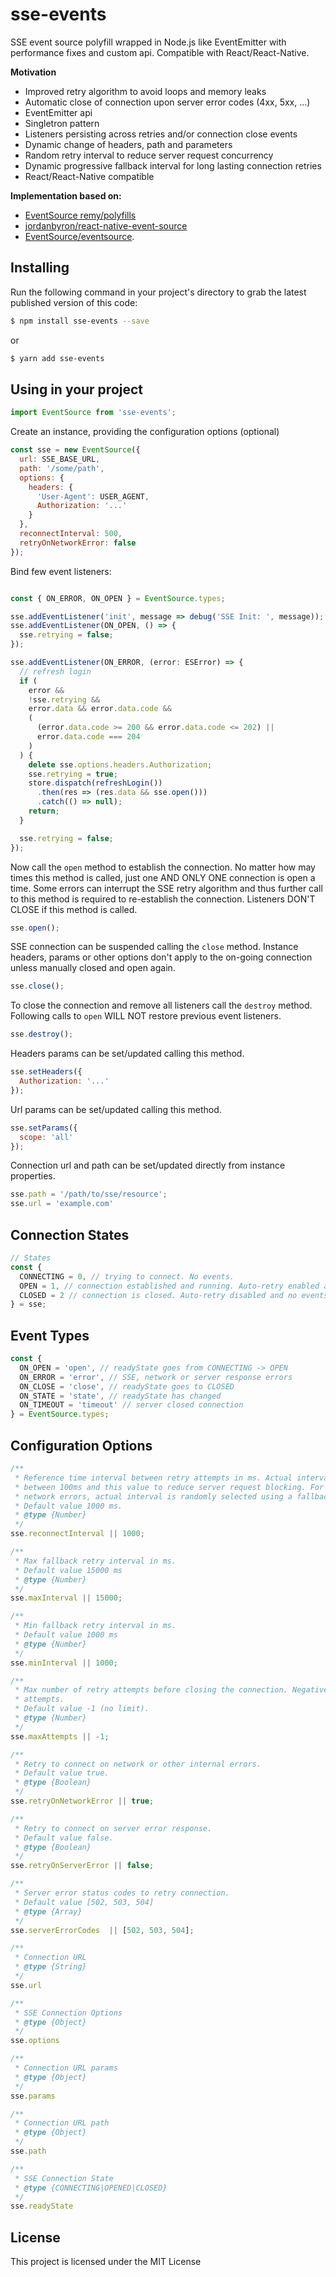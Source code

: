 sse-events
=========================

SSE event source polyfill wrapped in Node.js like EventEmitter with performance fixes and custom api. Compatible with React/React-Native.

**Motivation**

 - Improved retry algorithm to avoid loops and memory leaks
 - Automatic close of connection upon server error codes (4xx, 5xx, ...)
 - EventEmitter api
 - Singletron pattern
 - Listeners persisting across retries and/or connection close events
 - Dynamic change of headers, path and parameters
 - Random retry interval to reduce server request concurrency
 - Dynamic progressive fallback interval for long lasting connection retries
 - React/React-Native compatible


**Implementation based on:**

 - [EventSource remy/polyfills](https://github.com/remy/polyfills/blob/master/EventSource.js)
 - [jordanbyron/react-native-event-source](https://github.com/jordanbyron/react-native-event-source)
 - [EventSource/eventsource](https://github.com/EventSource/eventsource).

## Installing

Run the following command in your project's directory to grab the latest published version of this code:

```bash
$ npm install sse-events --save
```

or

```bash
$ yarn add sse-events
```

## Using in your project

```js
import EventSource from 'sse-events';
```

Create an instance, providing the configuration options (optional)

```js
const sse = new EventSource({
  url: SSE_BASE_URL,
  path: '/some/path',
  options: {
    headers: {
      'User-Agent': USER_AGENT,
      Authorization: '...'
    }
  },
  reconnectInterval: 500,
  retryOnNetworkError: false
});
```

Bind few event listeners:

```js

const { ON_ERROR, ON_OPEN } = EventSource.types;

sse.addEventListener('init', message => debug('SSE Init: ', message));
sse.addEventListener(ON_OPEN, () => {
  sse.retrying = false;
});

sse.addEventListener(ON_ERROR, (error: ESError) => {
  // refresh login
  if (
    error &&
    !sse.retrying &&
    error.data && error.data.code &&
    (
      (error.data.code >= 200 && error.data.code <= 202) ||
      error.data.code === 204
    )
  ) {
    delete sse.options.headers.Authorization;
    sse.retrying = true;
    store.dispatch(refreshLogin())
      .then(res => (res.data && sse.open()))
      .catch(() => null);
    return;
  }

  sse.retrying = false;
});
```

Now call the `open` method to establish the connection. No matter how may times this method is called, just
one AND ONLY ONE connection is open a time. Some errors can interrupt the SSE retry algorithm and thus further call to this method is required to re-establish the connection. Listeners DON'T CLOSE if this method is called.

```js
sse.open();
```

SSE connection can be suspended calling the `close` method. Instance headers, params or other options don't apply to the on-going connection unless manually closed and open again.

```js
sse.close();
```

To close the connection and remove all listeners call the `destroy` method. Following calls to `open` WILL NOT restore previous event listeners.

```js
sse.destroy();
```

Headers params can be set/updated calling this method.

```js
sse.setHeaders({
  Authorization: '...'
});
```

Url params can be set/updated calling this method.

```js
sse.setParams({
  scope: 'all'
});
```

Connection url and path can be set/updated directly from instance properties.

```js
sse.path = '/path/to/sse/resource';
sse.url = 'example.com'
```

## Connection States

```js
// States
const {
  CONNECTING = 0, // trying to connect. No events.
  OPEN = 1, // connection established and running. Auto-retry enabled and events
  CLOSED = 2 // connection is closed. Auto-retry disabled and no events
} = sse;
```

## Event Types

```js
const {
  ON_OPEN = 'open', // readyState goes from CONNECTING -> OPEN
  ON_ERROR = 'error', // SSE, network or server response errors
  ON_CLOSE = 'close', // readyState goes to CLOSED
  ON_STATE = 'state', // readyState has changed
  ON_TIMEOUT = 'timeout' // server closed connection
} = EventSource.types;
```

## Configuration Options
```js
/**
 * Reference time interval between retry attempts in ms. Actual interval is randomly selected
 * between 100ms and this value to reduce server request blocking. For retry attempts, after
 * network errors, actual interval is randomly selected using a fallback progressive.
 * Default value 1000 ms.
 * @type {Number}
 */
sse.reconnectInterval || 1000;

/**
 * Max fallback retry interval in ms.
 * Default value 15000 ms
 * @type {Number}
 */
sse.maxInterval || 15000;

/**
 * Min fallback retry interval in ms.
 * Default value 1000 ms
 * @type {Number}
 */
sse.minInterval || 1000;

/**
 * Max number of retry attempts before closing the connection. Negative value means unlimited
 * attempts.
 * Default value -1 (no limit).
 * @type {Number}
 */
sse.maxAttempts || -1;

/**
 * Retry to connect on network or other internal errors.
 * Default value true.
 * @type {Boolean}
 */
sse.retryOnNetworkError || true;

/**
 * Retry to connect on server error response.
 * Default value false.
 * @type {Boolean}
 */
sse.retryOnServerError || false;

/**
 * Server error status codes to retry connection.
 * Default value [502, 503, 504]
 * @type {Array}
 */
sse.serverErrorCodes  || [502, 503, 504];

/**
 * Connection URL
 * @type {String}
 */
sse.url

/**
 * SSE Connection Options
 * @type {Object}
 */
sse.options

/**
 * Connection URL params
 * @type {Object}
 */
sse.params

/**
 * Connection URL path
 * @type {Object}
 */
sse.path

/**
 * SSE Connection State
 * @type {CONNECTING|OPENED|CLOSED}
 */
sse.readyState
```

## License

This project is licensed under the MIT License
